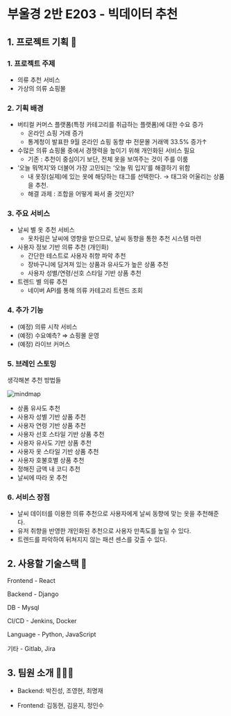 # 부울경 2반 E203 - 빅데이터 추천

## 1. 프로젝트 기획 📃

### 1. 프로젝트 주제 

- 의류 추천 서비스
- 가상의 의류 쇼핑몰

### 2. 기획 배경

- 버티컬 커머스 플랫폼(특정 카테고리를 취급하는 플랫폼)에 대한 수요 증가
  - 온라인 쇼핑 거래 증가
  - 통계청이 발표한 9월 온라인 쇼핑 동향 中 전문몰 거래액 33.5% 증가↑
- 수많은 의류 쇼핑몰 중에서 경쟁력을 높이기 위해 개인화된 서비스 필요
  - 기존 : 추천이 중심이기 보단, 전체 옷을 보여주는 것이 주를 이룸
- ‘오늘 뭐먹지’와 더불어 가장 고민되는 ‘오늘 뭐 입지’를 해결하기 위함
  - 내 옷장(실제)에 있는 옷에 해당하는 태그를 선택한다. → 태그와 어울리는 상품을 추천.
  - 해결 과제 : 조합을 어떻게 짜서 줄 것인지?

### 3. 주요 서비스

- 날씨 별 옷 추천 서비스
  - 옷차림은 날씨에 영향을 받으므로, 날씨 동향을 통한 추천 시스템 마련
- 사용자 정보 기반 의류 추천 (개인화)
  - 간단한 테스트로 사용자 취향 파악 추천
  - 장바구니에 담겨져 있는 상품과 유사도가 높은 상품 추천
  - 사용자 성별/연령/선호 스타일 기반 상품 추천
- 트렌드 별 의류 추천
  - 네이버 API를 통해 의류 카테고리 트렌드 조회

### 4. 추가 기능

- (예정) 의류 시착 서비스
- (예정) 수요예측? ⇒ 쇼핑몰 운영
- (예정) 라이브 커머스

### 5. 브레인 스토밍

생각해본 추천 방법들

![mindmap](C:\Users\SSAFY\Desktop\second_semestry\Bigdata_Project\BigdataPJT\S06P21E203\README.assets\mindmap.png)

- 상품 유사도 추천
- 사용자 성별 기반 상품 추천
- 사용자 연령 기반 상품 추천
- 사용자 선호 스타일 기반 상품 추천
- 사용자 유사도 기반 상품 추천
- 사용자 옷 스타일 기반 상품 추천
- 사용자 호불호별 상품 추천
- 정해진 금액 내 코디 추천
- 날씨에 따라 옷 추천

### 6. 서비스 장점

- 날씨 데이터를 이용한 의류 추천으로 사용자에게 날씨 동향에 맞는 옷을 추천해준다.
- 유저 취향을 반영한 개인화된 추천으로 사용자 만족도를 높일 수 있다.
- 트렌드를 파악하여 뒤쳐지지 않는 패션 센스를 갖출 수 있다.



## 2. 사용할 기술스택 📖

Frontend - React

Backend - Django

DB - Mysql

CI/CD - Jenkins, Docker

Language - Python, JavaScript

기타 - Gitlab, Jira



## 3. 팀원 소개 🧑‍🤝‍🧑

- Backend: 박진성, 조영현, 최명재

- Frontend: 김동현, 김윤지, 정인수  